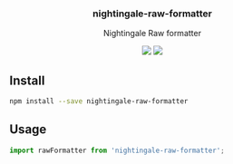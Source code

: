 <h3 align="center">
  nightingale-raw-formatter
</h3>

<p align="center">
  Nightingale Raw formatter
</p>

<p align="center">
  <a href="https://npmjs.org/package/nightingale-raw-formatter"><img src="https://img.shields.io/npm/v/nightingale-raw-formatter.svg?style=flat-square"></a>
  <a href="https://codecov.io/gh/christophehurpeau/nightingale"><img src="https://img.shields.io/codecov/c/github/christophehurpeau/nightingale/master.svg?style=flat-square"></a>
</p>

## Install

```sh
npm install --save nightingale-raw-formatter
```

## Usage

```js
import rawFormatter from 'nightingale-raw-formatter';
```
